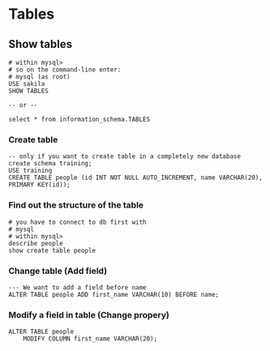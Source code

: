 # Tables 

## Show tables 

```
# within mysql>
# so on the command-line enter:
# mysql (as root) 
USE sakila 
SHOW TABLES 

-- or --

select * from information_schema.TABLES 
```

### Create table 

```
-- only if you want to create table in a completely new database 
create schema training; 
USE training
CREATE TABLE people (id INT NOT NULL AUTO_INCREMENT, name VARCHAR(20), PRIMARY KEY(id)); 
```

### Find out the structure of the table 

```
# you have to connect to db first with 
# mysql 
# within mysql>
describe people 
show create table people 
```

### Change table (Add field)  

```
--- We want to add a field before name 
ALTER TABLE people ADD first_name VARCHAR(10) BEFORE name;
```

### Modify a field in table (Change propery) 

```
ALTER TABLE people
	MODIFY COLUMN first_name VARCHAR(20);
```
